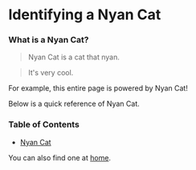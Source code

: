 # Identifying a Nyan Cat

### What is a Nyan Cat?
>Nyan Cat is a cat that nyan.

>It's very cool.

For example, this entire page is powered by Nyan Cat!

Below is a quick reference of Nyan Cat.

### Table of Contents  
* [Nyan Cat](https://www.nyan.cat/)

You can also find one at [home](https://devstudio:1oBbB!l3Xac@dev-developer.fiserv.com/).